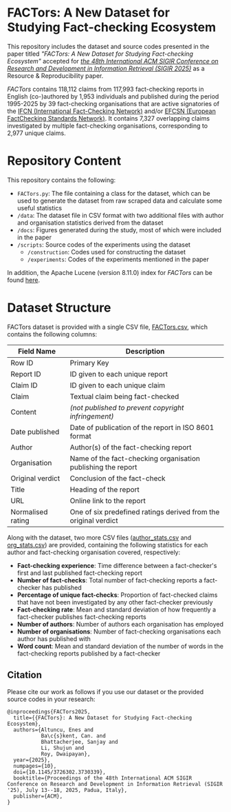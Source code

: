 # FACTors: A New Dataset for Studying Fact-checking Ecosystem

This repository includes the dataset and source codes presented in the paper titled *"FACTors: A New Dataset for Studying Fact-checking Ecosystem"* accepted for [*the 48th International ACM SIGIR Conference on Research and Development in Information Retrieval (SIGIR 2025)*](https://sigir2025.dei.unipd.it/) as a Resource & Reproducibility paper.

*FACTors* contains 118,112 claims from 117,993 fact-checking reports in English (co-)authored by 1,953 individuals and published during the period 1995-2025 by 39 fact-checking organisations that are active signatories of the [IFCN (International Fact-Checking Network)](https://ifcncodeofprinciples.poynter.org/signatories) and/or [EFCSN (European FactChecking Standards Network)](https://members.efcsn.com/signatories). It contains 7,327 overlapping claims investigated by multiple fact-checking organisations, corresponding to 2,977 unique claims.

# Repository Content

This repository contains the following:

- ```FACTors.py```: The file containing a class for the dataset, which can be used to generate the dataset from raw scraped data and calculate some useful statistics
- ```/data```: The dataset file in CSV format with two additional files with author and organisation statistics derived from the dataset
- ```/docs```: Figures generated during the study, most of which were included in the paper
- ```/scripts```: Source codes of the experiments using the dataset
  - ```/construction```: Codes used for constructing the dataset
  - ```/experiments```: Codes of the experiments mentioned in the paper

In addition, the Apache Lucene (version 8.11.0) index for *FACTors* can be found [here](https://drive.google.com/file/d/1PRgV7jpGt7IykhE2_pVjltP34DQD5C4_/view?usp=drive_link).

# Dataset Structure

FACTors dataset is provided with a single CSV file, [FACTors.csv](https://github.com/altuncu/FACTors/blob/main/data/FACTors.csv), which contains the following columns:

| Field Name | Description
| -----------|----------------
| Row ID | Primary Key
| Report ID | ID given to each unique report
| Claim ID | ID given to each unique claim
| Claim | Textual claim being fact-checked
| Content | *(not published to prevent copyright infringement)*
| Date published | Date of publication of the report in ISO 8601 format
| Author | Author(s) of the fact-checking report
| Organisation | Name of the fact-checking organisation publishing the report
| Original verdict | Conclusion of the fact-check
| Title | Heading of the report
| URL | Online link to the report
| Normalised rating | One of six predefined ratings derived from the original verdict

Along with the dataset, two more CSV files ([author_stats.csv](https://github.com/altuncu/FACTors/blob/main/data/author_stats.csv) and [org_stats.csv](https://github.com/altuncu/FACTors/blob/main/data/org_stats.csv)) are provided, containing the following statistics for each author and fact-checking organisation covered, respectively:

- **Fact-checking experience**: Time difference between a fact-checker's first and last published fact-checking report
- **Number of fact-checks**: Total number of fact-checking reports a fact-checker has published
- **Percentage of unique fact-checks**: Proportion of fact-checked claims that have not been investigated by any other fact-checker previously
- **Fact-checking rate**: Mean and standard deviation of how frequently a fact-checker publishes fact-checking reports
- **Number of authors**: Number of authors each organisation has employed
- **Number of organisations**: Number of fact-checking organisations each author has published with
- **Word count**: Mean and standard deviation of the number of words in the fact-checking reports published by a fact-checker

## Citation

Please cite our work as follows if you use our dataset or the provided source codes in your research:

````
@inproceedings{FACTors2025,
  title={{FACTors}: A New Dataset for Studying Fact-checking Ecosystem},
  authors={Altuncu, Enes and 
           Ba\c{s}kent, Can. and 
           Bhattacherjee, Sanjay and 
           Li, Shujun and 
           Roy, Dwaipayan},
  year={2025},
  numpages={10},
  doi={10.1145/3726302.3730339},
  booktitle={Proceedings of the 48th International ACM SIGIR Conference on Research and Development in Information Retrieval (SIGIR '25), July 13--18, 2025, Padua, Italy},
  publisher={ACM},
}
````
